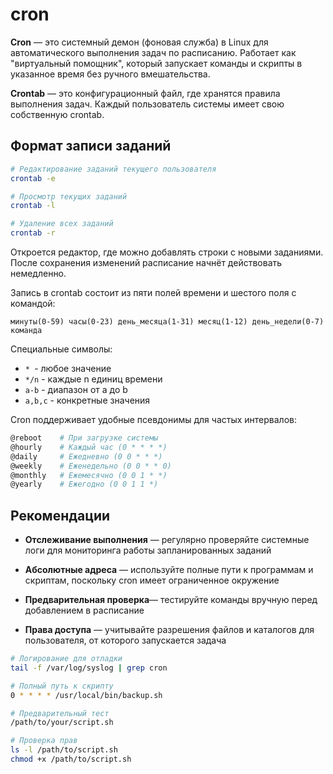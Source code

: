 # cron

**Cron** — это системный демон (фоновая служба) в Linux для автоматического выполнения задач по расписанию. Работает как "виртуальный помощник", который запускает команды и скрипты в указанное время без ручного вмешательства.  

**Crontab** — это конфигурационный файл, где хранятся правила выполнения задач. Каждый пользователь системы имеет свою собственную crontab.

## Формат записи заданий

```sh
# Редактирование заданий текущего пользователя
crontab -e

# Просмотр текущих заданий
crontab -l

# Удаление всех заданий
crontab -r
```

Откроется редактор, где можно добавлять строки с новыми заданиями. После сохранения изменений расписание начнёт действовать немедленно.

Запись в crontab состоит из пяти полей времени и шестого поля с командой:
```text
минуты(0-59) часы(0-23) день_месяца(1-31) месяц(1-12) день_недели(0-7) команда
```

Специальные символы:  
- `* `- любое значение  
- `*/n` - каждые n единиц времени  
- `a-b` - диапазон от a до b  
- `a,b,c` - конкретные значения 
 
Cron поддерживает удобные псевдонимы для частых интервалов:  
```sh
@reboot    # При загрузке системы
@hourly    # Каждый час (0 * * * *)
@daily     # Ежедневно (0 0 * * *)
@weekly    # Еженедельно (0 0 * * 0)
@monthly   # Ежемесячно (0 0 1 * *)
@yearly    # Ежегодно (0 0 1 1 *)
```

## Рекомендации

- **Отслеживание выполнения** — регулярно проверяйте системные логи для мониторинга работы запланированных заданий

- **Абсолютные адреса** — используйте полные пути к программам и скриптам, поскольку cron имеет ограниченное окружение

- **Предварительная проверка**— тестируйте команды вручную перед добавлением в расписание

- **Права доступа** — учитывайте разрешения файлов и каталогов для пользователя, от которого запускается задача

```sh
# Логирование для отладки
tail -f /var/log/syslog | grep cron

# Полный путь к скрипту
0 * * * * /usr/local/bin/backup.sh

# Предварительный тест
/path/to/your/script.sh

# Проверка прав
ls -l /path/to/script.sh
chmod +x /path/to/script.sh
```